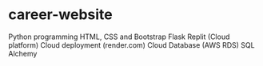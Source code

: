 # career-website

Python programming
HTML, CSS and Bootstrap
Flask
Replit (Cloud platform)
Cloud deployment (render.com)
Cloud Database (AWS RDS)
SQL Alchemy
